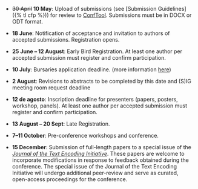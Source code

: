 
- ~~30 April~~ **10 May**: Upload of submissions (see [Submission Guidelines]({% tl cfp %})) for review to [ConfTool](https://www.conftool.pro/tei2024/). Submissions must be in DOCX or ODT format.

- **18 June**: Notification of acceptance and invitation to authors of accepted submissions. Registration opens.

- **25 June – 12 August**: Early Bird Registration. At least one author per accepted submission must register and confirm participation.

- **10 July**: Bursaries application deadline. (more information [here](/bursaries))

- **2 August**: Revisions to abstracts to be completed by this date and (S)IG meeting room request deadline

- **12 de agosto**: Inscription deadline for presenters (papers, posters, workshop, panels). At least one author per accepted submission must register and confirm participation.

- **13 August – 20 Sept**: Late Registration. 

- **7–11 October**: Pre-conference workshops and conference.

- **15 December**: Submission of full-length papers to a special issue of the [*Journal of the Text Encoding Initiative*](https://journals.openedition.org/jtei/). These papers are welcome to incorporate modifications in response to feedback obtained during the conference. The special issue of the Journal of the Text Encoding Initiative will undergo additional peer-review and serve as curated, open-access proceedings for the conference.

